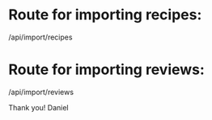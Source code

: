 # Route for importing recipes:
/api/import/recipes

# Route for importing reviews:
/api/import/reviews

Thank you!
Daniel
